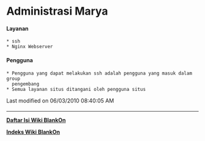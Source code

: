 # Administrasi Marya
#### Layanan
    * ssh
    * Nginx Webserver
#### Pengguna
    * Pengguna yang dapat melakukan ssh adalah pengguna yang masuk dalam group
      pengembang
    * Semua layanan situs ditangani oleh pengguna situs
Last modified on 06/03/2010 08:40:05 AM
#### 
    
 
 
 
 
 
---
[**Daftar Isi Wiki BlankOn**](/DaftarIsi/README.md)
 
[**Indeks Wiki BlankOn**](/Indeks.md)
